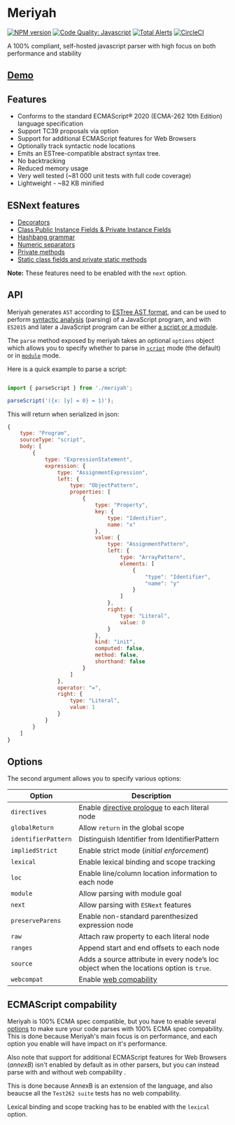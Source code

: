 # Meriyah

[![NPM version](https://img.shields.io/npm/v/meriyah.svg?style=flat-square)](https://www.npmjs.com/package/meriyah)
[![Code Quality: Javascript](https://img.shields.io/lgtm/grade/javascript/g/meriyah/meriyah.svg?logo=lgtm&logoWidth=18)](https://lgtm.com/projects/g/meriyah/meriyah/context:javascript)
[![Total Alerts](https://img.shields.io/lgtm/alerts/g/meriyah/meriyah.svg?logo=lgtm&logoWidth=18)](https://lgtm.com/projects/g/meriyah/meriyah/alerts)
[![CircleCI](https://circleci.com/gh/meriyah/meriyah.svg?style=svg)](https://circleci.com/gh/meriyah/meriyah)

A 100% compliant, self-hosted javascript parser with high focus on both performance and stability

## [Demo](https://meriyah.github.io/meriyah/)

## Features

* Conforms to the standard ECMAScript® 2020 (ECMA-262 10th Edition) language specification
* Support TC39 proposals via option
* Support for additional ECMAScript features for Web Browsers
* Optionally track syntactic node locations
* Emits an ESTree-compatible abstract syntax tree.
* No backtracking
* Reduced memory usage
* Very well tested (~81 000 unit tests with full code coverage)
* Lightweight - ~82 KB minified

## ESNext features

* [Decorators](https://github.com/tc39/proposal-decorators)
* [Class Public Instance Fields & Private Instance Fields](https://github.com/tc39/proposal-class-fields)
* [Hashbang grammar](https://github.com/tc39/proposal-hashbang)
* [Numeric separators](https://github.com/tc39/proposal-numeric-separator)
* [Private methods](https://github.com/tc39/proposal-private-methods)
* [Static class fields and private static methods](https://github.com/tc39/proposal-static-class-features/)

**Note:** These features need to be enabled with the `next` option.

## API

Meriyah generates `AST` according to [ESTree AST format](https://github.com/estree/estree), and can be used to perform [syntactic analysis](https://en.wikipedia.org/wiki/Parsing) (parsing) of a JavaScript program, and with `ES2015` and later a JavaScript program can be either [a script or a module](https://tc39.github.io/ecma262/index.html#sec-ecmascript-language-scripts-and-modules).

The `parse` method exposed by meriyah takes an optional `options` object which allows you to specify whether to parse in [`script`](https://tc39.github.io/ecma262/#sec-parse-script) mode (the default) or in [`module`](https://tc39.github.io/ecma262/#sec-parsemodule) mode.


Here is a quick example to parse a script:

```js

import { parseScript } from './meriyah';

parseScript('({x: [y] = 0} = 1)');

```

This will return when serialized in json:

```js
{
    type: "Program",
    sourceType: "script",
    body: [
        {
            type: "ExpressionStatement",
            expression: {
                type: "AssignmentExpression",
                left: {
                    type: "ObjectPattern",
                    properties: [
                        {
                            type: "Property",
                            key: {
                                type: "Identifier",
                                name: "x"
                            },
                            value: {
                                type: "AssignmentPattern",
                                left: {
                                    type: "ArrayPattern",
                                    elements: [
                                        {
                                            "type": "Identifier",
                                            "name": "y"
                                        }
                                    ]
                                },
                                right: {
                                    type: "Literal",
                                    value: 0
                                }
                            },
                            kind: "init",
                            computed: false,
                            method: false,
                            shorthand: false
                        }
                    ]
                },
                operator: "=",
                right: {
                    type: "Literal",
                    value: 1
                }
            }
        }
    ]
}
```


## Options

The second argument allows you to specify various options:

| Option        | Description |
| ----------- | ------------------------------------------------------------ |
| `directives`      | Enable [directive prologue](https://github.com/danez/estree/blob/directive/es5.md#directive) to each literal node |
| `globalReturn`    | Allow `return` in the global scope |
| `identifierPattern` | Distinguish Identifier from IdentifierPattern |
| `impliedStrict`   | Enable strict mode (*initial enforcement*) |
| `lexical`         | Enable lexical binding and scope tracking |
| `loc`         | Enable line/column location information to each node |
| `module`          | Allow parsing with module goal |
| `next`            | Allow parsing with `ESNext` features  |
| `preserveParens`	| Enable non-standard parenthesized expression node |
| `raw`             | Attach raw property to each literal node |
| `ranges`          | Append start and end offsets to each node |
| `source`          | Adds a source attribute in every node’s loc object when the locations option is `true`.|
| `webcompat`       | Enable [web compability](https://tc39.github.io/ecma262/#sec-additional-ecmascript-features-for-web-browsers) |

## ECMAScript compability

Meriyah is 100% ECMA spec compatible, but you have to enable several [options](https://github.com/meriyah/meriyah#options) to make sure your code parses with 100% ECMA spec compability. This is done because Meriyah's main focus is on performance, and each option you enable will have impact on it's performance.

Also note that support for additional ECMAScript features for Web Browsers (*annexB*) isn't enabled by default as in other parsers, but you can instead parse with and without web compability .

This is done because AnnexB is an extension of the language, and also beaucse all the `Test262 suite` tests has no web compability.

Lexical binding and scope tracking has to be enabled with the `lexical` option.
